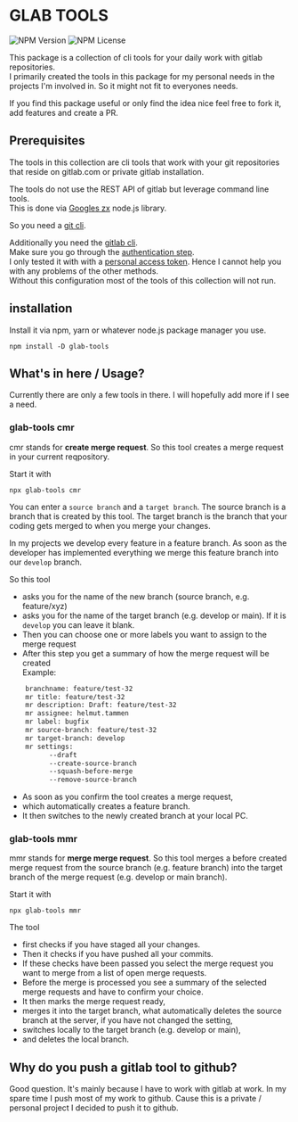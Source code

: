 # GLAB TOOLS

![NPM Version](https://shields.sp-codes.de/npm/v/glab-tools)
![NPM License](https://shields.sp-codes.de/npm/l/glab-tools)

This package is a collection of cli tools for your daily work
with gitlab repositories.  
I primarily created the tools in this package for my personal
needs in the projects I'm involved in.
So it might not fit to everyones needs.

If you find this package useful or only find the idea nice feel free to fork it,
add features and create a PR.

## Prerequisites

The tools in this collection are cli tools that work with your git repositories
that reside on gitlab.com or private gitlab installation.

The tools do not use the REST API of gitlab but leverage command line tools.  
This is done via [Googles zx](https://google.github.io/zx/) node.js library.

So you need a [git cli](https://git-scm.com/downloads).

Additionally you need the [gitlab cli](https://gitlab.com/gitlab-org/cli).  
Make sure you go through the
[authentication step](https://gitlab.com/gitlab-org/cli#authentication).  
I only tested it with with a [personal access token](https://gitlab.com/gitlab-org/cli#personal-access-token).
Hence I cannot help you with any problems of the other methods.  
Without this configuration most of the tools of this collection will
not run.

## installation

Install it via npm, yarn or whatever node.js package manager you use.

```npm
npm install -D glab-tools
```

## What's in here / Usage?

Currently there are only a few tools in there. I will hopefully
add more if I see a need.

### glab-tools cmr

cmr stands for **create merge request**. So this tool creates a merge request
in your current reqpository.

Start it with

```node
npx glab-tools cmr
```

You can enter a `source branch` and a `target branch`.
The source branch is a branch that is created by this tool.
The target branch is the branch that your coding gets merged
to when you merge your changes.

In my projects we develop every feature in a feature branch.
As soon as the developer has implemented everything we merge this
feature branch into our `develop` branch.

So this tool

- asks you for the name of the new branch (source branch, e.g. feature/xyz)
- asks you for the name of the target branch (e.g. develop or main).
If it is `develop` you can leave it blank.
- Then you can choose one or more labels you want to assign to the merge request
- After this step you get a summary of how the merge request will be created  
Example:

```bash
    branchname: feature/test-32
    mr title: feature/test-32
    mr description: Draft: feature/test-32
    mr assignee: helmut.tammen
    mr label: bugfix
    mr source-branch: feature/test-32
    mr target-branch: develop
    mr settings:
          --draft
          --create-source-branch
          --squash-before-merge
          --remove-source-branch
```

- As soon as you confirm the tool creates a merge request,
- which automatically creates a feature branch.
- It then switches to the newly created branch at your local PC.

### glab-tools mmr

mmr stands for **merge merge request**. So this tool merges a before
created merge request from the source branch (e.g. feature branch) into
the target branch of the merge request (e.g. develop or main branch).

Start it with

```node
npx glab-tools mmr
```

The tool

- first checks if you have staged all your changes.
- Then it checks if you have pushed all your commits.
- If these checks have been passed you select the merge request you want to
merge from a list of open merge requests.
- Before the merge is processed you see a summary of the selected merge requests
and have to confirm your choice.
- It then marks the merge request ready,
- merges it into the target branch, what automatically deletes the source branch
at the server, if you have not changed the setting,
- switches locally to the target branch (e.g. develop or main),
- and deletes the local branch.

## Why do you push a gitlab tool to github?

Good question. It's mainly because I have to work with gitlab at work.
In my spare time I push most of
my work to github. Cause this is a private / personal project I decided
to push it to github.

